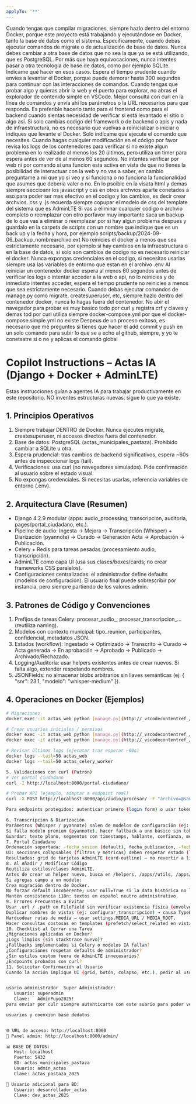 ```yaml
---
applyTo: '**'
---
```

Cuando tengas que compilar migraciones, siempre hazlo dentro del entorno Docker, porque este proyecto está trabajando y ejecutándose en Docker, tanto la base de datos como el sistema. Específicamente, cuando debas ejecutar comandos de migrate o de actualización de base de datos.
Nunca debes cambiar a otra base de datos que no sea la que ya se está utilizando, que es PostgreSQL. Por más que haya equivocaciones, nunca intentes pasar a otra tecnología de base de datos, como por ejemplo SQLite. Indícame qué hacer en esos casos.
Espera el tiempo prudente cuando envíes a levantar el Docker, porque puede demorar hasta 300 segundos para continuar con las interacciones de comandos.
Cuando tengas que probar algo y quieras abrir la web y el puerto para explorar, no abras el explorador de contenido simple en VSCode. Mejor consulta con curl en la línea de comandos y envía ahí los parámetros o la URL necesarios para que responda. Es preferible hacerlo tanto para el frontend como para el backend cuando sientas necesidad de verificar si está levantado el sitio o algo así.
Si solo cambias codigo del framework o de backend o apis y nada de infraestructura, no es necesario que vuelvas a reinicializar o iniciar o indiques que levante el Docker. Solo indícame que ejecute el comando que necesites.
Cuando hagas cualquier modificación en el código por favor revisa los logs de los contenedores para verificar si no existe algun problema en lo realizado al menos los 20 últimos, pero utiliza un timer para espera antes de ver de al menos 60 segundos.
No intentes verificar por web ni por comando si una funcion esta activa en vista de que no tienes la posibilidad de interactuar con la web y no vas a saber, en cambio preguntame a mi que yo si veo y si funciona o no funciona la funcionalidad que asumes que deberia valer o no.
En lo psoible en la visata html y demas siempre seccioanr los javascript y css en otros archvios aparte conetados a eso para poder ser mas efectivo en el codigo y los cambios, es decir crear archvios. css y .js recuerda siempre copupar el modelo de css del template del sistema que es AdminLTE
Si vas a eliminar cualquier codigo o archvio completo o reemplazar con otro porfavor muy importante saca un backup de lo que vas a eliminar o reemplazar por si hay algun problema despues y guardalo en la carpeta de scripts con un nombre que indique que es un back up y la fecha y hora, por ejemplo scripts/backup/2024-09-06_backup_nombrearchivo.ext
No reinicies el docker a menos que sea estrictamente necesario, por ejemplo si hay cambios en la infraestructura o en la base de datos, si solo son cambios de codigo no es necesario reiniciar el docker.
Nunca expongas credenciales en el codigo, si necesitas usarlas siempre usa las variables de entorno que estan en el archivo .env
Al reiniciar un contenedor docker espera al menos 60 segundos antes de verificar los logs o intentar acceder a la web o api, no lo reinicies y de inmediato intentes acceder, espera el tiempo prudente no reinicies a menos que sea estrictamente necesario.
Cuando debas ejecutar comandos de manage.py como migrate, createsuperuser, etc, siempre hazlo dentro del contenedor docker, nunca lo hagas fuera del contenedor.
No abir el navegador para probar es muy basico todo por curl y registra crf y claves y demas tod por curl
utiliza siempre docker-compose.yml por que el docker-compose.simple.yml no existe
Despeus de un proceso exitoso, es necesario que me preguntes si tienes que hacer el add commit y push en un solo comando para subir lo que se a echo al github, siempre, y yo te conetsatre si o no y aplicas el comando global

# Copilot Instructions – Actas IA (Django + Docker + AdminLTE)

Estas instrucciones guían a agentes IA para trabajar productivamente en este repositorio. NO inventes estructuras nuevas: sigue lo que ya existe.

## 1. Principios Operativos
1. Siempre trabajar DENTRO de Docker. Nunca ejecutes migrate, createsuperuser, ni accesos directos fuera del contenedor.
2. Base de datos: PostgreSQL (actas_municipales_pastaza). Prohibido cambiar a SQLite u otra.
3. Espera prudencial: tras cambios de backend significativos, espera ~60s antes de inspeccionar logs (tail).
4. Verificaciones: usa curl (no navegadores simulados). Pide confirmación al usuario sobre el estado visual.
5. No expongas credenciales. Si necesitas usarlas, referencia variables de entorno (.env).

## 2. Arquitectura Clave (Resumen)
- Django 4.2.9 modular (apps: audio_processing, transcripcion, auditoria, pages/portal_ciudadano, etc.).
- Pipeline de audio: Ingesta → Mejora → Transcripción (Whisper) + Diarización (pyannote) → Curado → Generación Acta → Aprobación → Publicación.
- Celery + Redis para tareas pesadas (procesamiento audio, transcripción).
- AdminLTE como capa UI (usa sus clases/boxes/cards; no crear frameworks CSS paralelos).
- Configuraciones centralizadas: el administrador define defaults (modelos de configuración). El usuario final puede sobrescribir por instancia, pero siempre partiendo de los valores admin.

## 3. Patrones de Código y Convenciones
1. Prefijos de tareas Celery: procesar_audio_, procesar_transcripcion_… (reutiliza naming).
2. Modelos con contexto municipal: tipo_reunion, participantes, confidencial, metadatos JSON.
3. Estados (workflow): Ingestado → Optimizado → Transcrito → Curado → Acta generada → En aprobación → Aprobado → Publicado → Archivado/Rechazado.
4. Logging/Auditoría: usar helpers existentes antes de crear nuevos. Si falta algo, extender respetando nombres.
5. JSONFields: no almacenar blobs arbitrarios sin llaves semánticas (ej: { "snr": 23.1, "modelo": "whisper-medium" }).

## 4. Operaciones en Docker (Ejemplos)
```bash
# Migraciones
docker exec -it actas_web python [manage.py](http://_vscodecontentref_/0) migrate

# Crear usuarios iniciales / permisos
docker exec -it actas_web python [manage.py](http://_vscodecontentref_/1) crear_usuarios_iniciales
docker exec -it actas_web python [manage.py](http://_vscodecontentref_/2) init_permissions_system

# Revisar últimos logs (ejecutar tras esperar ~60s)
docker logs --tail=50 actas_web
docker logs --tail=50 actas_celery_worker

5. Validaciones con curl (Patrón)
# Ver portal ciudadano
curl -I http://localhost:8000/portal-ciudadano/

# Probar API (ejemplo, adaptar a endpoint real)
curl -X POST http://localhost:8000/api/audio/procesar/ -F "archivo=@sample.wav"

Para endpoints protegidos: autenticar primero (login form) o usar token/session ya existente (pedir al usuario si es necesario).

6. Transcripción & Diarización
Parámetros (Whisper / pyannote) salen de modelos de configuración (ej: ConfiguracionTranscripcion).
Si falla modelo premium (pyannote), hacer fallback a uno básico sin token.
Guardar: texto plano, segmentos con timestamps, hablante, confianza, métricas (duración procesada, latencia).
7. Portal Ciudadano
Ordenación soportada: -fecha_sesion (default), fecha_publicacion, -fecha_publicacion, titulo, -titulo, tipo_sesion__nombre, prioridad…
UI: secciones colapsables (filtros y métricas) deben respetar estado (localStorage).
Resultados: grid de tarjetas AdminLTE (card-outline) – no revertir a listas planas.
8. Al Añadir / Modificar Código
Reutiliza estilos/clases AdminLTE.
Antes de crear un helper nuevo, busca en /helpers, /apps//utils, /apps//logging_helper.py.
Si agregas campo a un modelo:
Crea migración dentro de Docker.
No forzar default incoherente; usar null=True si la data histórica no lo posee.
Mantén consistencia i18n: textos en español neutro administrativo.
9. Errores Frecuentes a Evitar
Usar .url / .path en FileField sin verificar existencia física (envolver con if campo).
Duplicar nombres de vistas (ej: configurar_transcripcion) → causa TypeError (args no coinciden).
Hardcodear rutas de media → usar settings.MEDIA_URL / MEDIA_ROOT.
Hacer consultas costosas en templates (prefetch/select_related en vistas).
10. Checklist al Cerrar una Tarea
¿Migraciones aplicadas en Docker?
¿Logs limpios (sin stacktrace nuevo)?
¿Fallbacks implementados si Celery o modelos IA fallan?
¿Configuraciones respetan defaults de administrador?
¿Sin estilos custom fuera de AdminLTE innecesarios?
¿Endpoints probados con curl?
11. Solicitar Confirmación al Usuario
Cuando la acción implique UI (grid, botón, colapso, etc.), pedir al usuario que confirme visualmente (el agente no navega). No asumir éxito sin esa confirmación.


usario administrador  Super Administrador:
   Usuario: superadmin
   Clave:   AdminPuyo2025!
para enviar por culr siempre autenticarte con este suario para poder ver y acceder a los vistas que necesitan auteticacion

usuarios y coenxion base dedatos


🌐 URL de acceso: http://localhost:8000
🔧 Panel admin: http://localhost:8000/admin/

📊 BASE DE DATOS:
   Host: localhost
   Puerto: 5432
   BD: actas_municipales_pastaza
   Usuario: admin_actas
   Clave: actas_pastaza_2025

🔄 Usuario adicional para BD:
   Usuario: desarrollador_actas
   Clave: dev_actas_2025